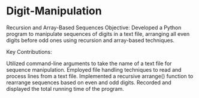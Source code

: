# Digit-Manipulation

Recursion and Array-Based Sequences
Objective: Developed a Python program to manipulate sequences of digits in a text file, arranging all even digits before odd ones using recursion and array-based techniques.

Key Contributions:

Utilized command-line arguments to take the name of a text file for sequence manipulation.
Employed file handling techniques to read and process lines from a text file.
Implemented a recursive arrange() function to rearrange sequences based on even and odd digits.
Recorded and displayed the total running time of the program.
